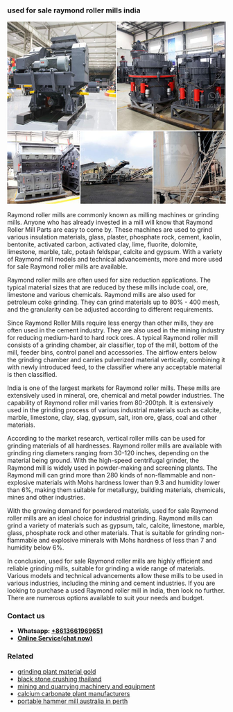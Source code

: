 <h3>used for sale raymond roller mills india</h3><img src='1708587493.jpg' alt=''><p>Raymond roller mills are commonly known as milling machines or grinding mills. Anyone who has already invested in a mill will know that Raymond Roller Mill Parts are easy to come by. These machines are used to grind various insulation materials, glass, plaster, phosphate rock, cement, kaolin, bentonite, activated carbon, activated clay, lime, fluorite, dolomite, limestone, marble, talc, potash feldspar, calcite and gypsum. With a variety of Raymond mill models and technical advancements, more and more used for sale Raymond roller mills are available.</p><p>Raymond roller mills are often used for size reduction applications. The typical material sizes that are reduced by these mills include coal, ore, limestone and various chemicals. Raymond mills are also used for petroleum coke grinding. They can grind materials up to 80% - 400 mesh, and the granularity can be adjusted according to different requirements.</p><p>Since Raymond Roller Mills require less energy than other mills, they are often used in the cement industry. They are also used in the mining industry for reducing medium-hard to hard rock ores. A typical Raymond roller mill consists of a grinding chamber, air classifier, top of the mill, bottom of the mill, feeder bins, control panel and accessories. The airflow enters below the grinding chamber and carries pulverized material vertically, combining it with newly introduced feed, to the classifier where any acceptable material is then classified.</p><p>India is one of the largest markets for Raymond roller mills. These mills are extensively used in mineral, ore, chemical and metal powder industries. The capability of Raymond roller mill varies from 80-200tph. It is extensively used in the grinding process of various industrial materials such as calcite, marble, limestone, clay, slag, gypsum, salt, iron ore, glass, coal and other materials.</p><p>According to the market research, vertical roller mills can be used for grinding materials of all hardnesses. Raymond roller mills are available with grinding ring diameters ranging from 30-120 inches, depending on the material being ground. With the high-speed centrifugal grinder, the Raymond mill is widely used in powder-making and screening plants. The Raymond mill can grind more than 280 kinds of non-flammable and non-explosive materials with Mohs hardness lower than 9.3 and humidity lower than 6%, making them suitable for metallurgy, building materials, chemicals, mines and other industries.</p><p>With the growing demand for powdered materials, used for sale Raymond roller mills are an ideal choice for industrial grinding. Raymond mills can grind a variety of materials such as gypsum, talc, calcite, limestone, marble, glass, phosphate rock and other materials. That is suitable for grinding non-flammable and explosive minerals with Mohs hardness of less than 7 and humidity below 6%.</p><p>In conclusion, used for sale Raymond roller mills are highly efficient and reliable grinding mills, suitable for grinding a wide range of materials. Various models and technical advancements allow these mills to be used in various industries, including the mining and cement industries. If you are looking to purchase a used Raymond roller mill in India, then look no further. There are numerous options available to suit your needs and budget.</p><h3>Contact us</h3><ul><li><strong>Whatsapp:&nbsp;<a href="https://wa.me/8613661969651">+8613661969651</a></strong></li><li><a href="https://swt.shibang-china.com/?git&amp;zhl&amp;used for sale raymond roller mills india"><strong>Online Service(chat now)</strong></a></li></ul><h3>Related</h3><ul><li><a href='grinding plant material gold.md'>grinding plant material gold</a></li><li><a href='black stone crushing thailand.md'>black stone crushing thailand</a></li><li><a href='mining and quarrying machinery and equipment.md'>mining and quarrying machinery and equipment</a></li><li><a href='calcium carbonate plant manufacturers.md'>calcium carbonate plant manufacturers</a></li><li><a href='portable hammer mill australia in perth.md'>portable hammer mill australia in perth</a></li></ul>
